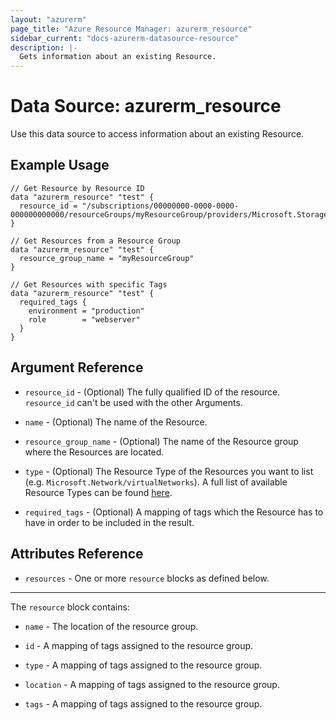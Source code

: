 ```yaml
---
layout: "azurerm"
page_title: "Azure Resource Manager: azurerm_resource"
sidebar_current: "docs-azurerm-datasource-resource"
description: |-
  Gets information about an existing Resource.
---
```


# Data Source: azurerm_resource

Use this data source to access information about an existing Resource.

## Example Usage

```hcl
// Get Resource by Resource ID
data "azurerm_resource" "test" {
  resource_id = "/subscriptions/00000000-0000-0000-000000000000/resourceGroups/myResourceGroup/providers/Microsoft.Storage/storageAccounts/myStorageAcc"
}

// Get Resources from a Resource Group
data "azurerm_resource" "test" {
  resource_group_name = "myResourceGroup"
}

// Get Resources with specific Tags
data "azurerm_resource" "test" {
  required_tags {
    environment = "production"
    role        = "webserver"
  }
}
```

## Argument Reference

* `resource_id` - (Optional) The fully qualified ID of the resource. `resource_id` can't be used with the other Arguments.

* `name` - (Optional) The name of the Resource.

* `resource_group_name` - (Optional) The name of the Resource group where the Resources are located.

* `type` - (Optional) The Resource Type of the Resources you want to list (e.g. `Microsoft.Network/virtualNetworks`). A full list of available Resource Types can be found [here](https://docs.microsoft.com/en-us/azure/azure-resource-manager/azure-services-resource-providers).

* `required_tags` - (Optional) A mapping of tags which the Resource has to have in order to be included in the result.

## Attributes Reference

* `resources` - One or more `resource` blocks as defined below.

---

The `resource` block contains:

* `name` - The location of the resource group.

* `id` - A mapping of tags assigned to the resource group.

* `type` - A mapping of tags assigned to the resource group.

* `location` - A mapping of tags assigned to the resource group.

* `tags` - A mapping of tags assigned to the resource group.
